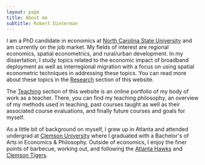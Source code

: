 ```yaml
---
layout: page
title: About me
subtitle: Robert Dinterman
---
```


I am a PhD candidate in economics at [North Carolina State University](https://poole.ncsu.edu/gradecon/) and am currently on the job market. My fields of interest are regional economics, spatial econometrics, and rural/urban development. In my dissertation, I study topics related to the economic impact of broadband deployment as well as interregional migration with a focus on using spatial econometric techniques in addressing these topics. You can read more about these topics in the [Research](./research) section of this website.

The [Teaching](./teaching) section of this website is an online portfolio of my body of work as a teacher. There, you can find my teaching philosophy, an overview of my methods used in teaching, past courses taught as well as their associated course evaluations, and finally future courses and goals for myself.

As a little bit of background on myself, I grew up in Atlanta and attended undergrad at [Clemson University](http://economics.clemson.edu/) where I graduated with a Bachelor's of Arts in Economics & Philosophy. Outside of economics, I enjoy the finer points of barbecue, working out, and following the [Atlanta Hawks](http://www.nba.com/hawks) and [Clemson Tigers](http://clemsontigers.cstv.com/).
